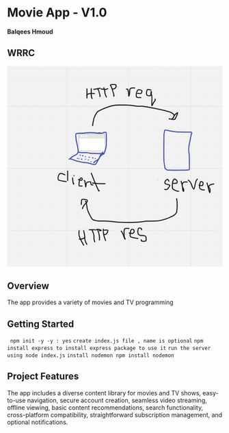 # Movie App - V1.0

**Balqees Hmoud**

## WRRC
![wrrc img](./Image/WRRC.jpg)

## Overview
The app provides a variety of movies and TV programming

## Getting Started
``` npm init -y -y : yes```
 ```create index.js file , name is optional```
 ```npm install express to install express package to use it```
 ```run the server using node index.js```
 ```install nodemon npm install nodemon```

## Project Features
The app includes a diverse content library for movies and TV shows, easy-to-use navigation, secure account creation, seamless video streaming, offline viewing, basic content recommendations, search functionality, cross-platform compatibility, straightforward subscription management, and optional notifications. 